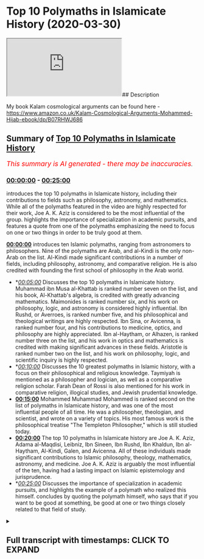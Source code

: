 # Top 10 Polymaths in Islamicate History (2020-03-30)

<iframe loading='lazy' src='https://www.youtube.com/embed/l6jwMzE5XaI'></iframe>## Description

My book Kalam cosmological arguments can be found here - https://www.amazon.co.uk/Kalam-Cosmological-Arguments-Mohammed-Hijab-ebook/dp/B07RHWJ686

## Summary of [Top 10 Polymaths in Islamicate History](https://www.youtube.com/watch?v=l6jwMzE5XaI)


*<span style="color:red; font-size:125%">This summary is AI generated - there may be inaccuracies</span>. [](/)*

### [00:00:00](https://www.youtube.com/watch?v=l6jwMzE5XaI&t=0) - [00:25:00](https://www.youtube.com/watch?v=l6jwMzE5XaI&t=1500)

introduces the top 10 polymaths in Islamicate history, including their contributions to fields such as philosophy, astronomy, and mathematics. While all of the polymaths featured in the video are highly respected for their work, Joe A. K. Aziz is considered to be the most influential of the group.  highlights the importance of specialization in academic pursuits, and features a quote from one of the polymaths emphasizing the need to focus on one or two things in order to be truly good at them.

**[00:00:00](https://www.youtube.com/watch?v=l6jwMzE5XaI&t=0)**  introduces ten Islamic polymaths, ranging from astronomers to philosophers. Nine of the polymaths are Arab, and al-Kindi is the only non-Arab on the list. Al-Kindi made significant contributions in a number of fields, including philosophy, astronomy, and comparative religion. He is also credited with founding the first school of philosophy in the Arab world.
* **[00:05:00](https://www.youtube.com/watch?v=l6jwMzE5XaI&t=300)* Discusses the top 10 polymaths in Islamicate history. Muhammad ibn Musa al-Khattab is ranked number seven on the list, and his book, Al-Khattab's algebra, is credited with greatly advancing mathematics. Maimonides is ranked number six, and his work on philosophy, logic, and astronomy is considered highly influential. Ibn Rushd, or Averroes, is ranked number five, and his philosophical and theological writings are highly respected. Ibn Sina, or Avicenna, is ranked number four, and his contributions to medicine, optics, and philosophy are highly appreciated. Ibn al-Haytham, or Alhazen, is ranked number three on the list, and his work in optics and mathematics is credited with making significant advances in these fields. Aristotle is ranked number two on the list, and his work on philosophy, logic, and scientific inquiry is highly respected.
* **[00:10:00](https://www.youtube.com/watch?v=l6jwMzE5XaI&t=600)* Discusses the 10 greatest polymaths in Islamic history, with a focus on their philosophical and religious knowledge. Taymiyah is mentioned as a philosopher and logician, as well as a comparative religion scholar. Farah Dean of Rossi is also mentioned for his work in comparative religion, illogical studies, and Jewish prudential knowledge.
* **[00:15:00](https://www.youtube.com/watch?v=l6jwMzE5XaI&t=900)** Mohammed Muhammad Mohammed is ranked second on the list of polymaths in Islamicate history, and was one of the most influential people of all time. He was a philosopher, theologian, and scientist, and wrote on a variety of topics. His most famous work is the philosophical treatise "The Templeton Philosopher," which is still studied today.
* **[00:20:00](https://www.youtube.com/watch?v=l6jwMzE5XaI&t=1200)** The top 10 polymaths in Islamicate history are Joe A. K. Aziz, Adama al-Maqdisi, Leibniz, Ibn Sineen, Ibn Rushd, Ibn Khaldun, Ibn al-Haytham, Al-Kindi, Galen, and Avicenna. All of these individuals made significant contributions to Islamic philosophy, theology, mathematics, astronomy, and medicine. Joe A. K. Aziz is arguably the most influential of the ten, having had a lasting impact on Islamic epistemology and jurisprudence.
* **[00:25:00](https://www.youtube.com/watch?v=l6jwMzE5XaI&t=1500)* Discusses the importance of specialization in academic pursuits, and highlights the example of a polymath who realized this himself.  concludes by quoting the polymath himself, who says that if you want to be good at something, be good at one or two things closely related to that field of study.

<details><summary><h2>Full transcript with timestamps: CLICK TO EXPAND</h2></summary>

[0:00:00](https://youtu.be/l6jwMzE5XaI?t=0) assalamualaikum warahmatullahi what I  
[0:00:02](https://youtu.be/l6jwMzE5XaI?t=2) care - how are you guys doing look who  
[0:00:06](https://youtu.be/l6jwMzE5XaI?t=6) I've been asking me to do reading lists  
[0:00:07](https://youtu.be/l6jwMzE5XaI?t=7) different kinds of reading lists for  
[0:00:08](https://youtu.be/l6jwMzE5XaI?t=8) recommended reading and one day I might  
[0:00:11](https://youtu.be/l6jwMzE5XaI?t=11) actually write a reading list and put it  
[0:00:12](https://youtu.be/l6jwMzE5XaI?t=12) on my website  
[0:00:14](https://youtu.be/l6jwMzE5XaI?t=14) Muhammad a not code at UK but today  
[0:00:18](https://youtu.be/l6jwMzE5XaI?t=18) what I wanted to do with you guys is  
[0:00:19](https://youtu.be/l6jwMzE5XaI?t=19) actually take you through ten islamic  
[0:00:22](https://youtu.be/l6jwMzE5XaI?t=22) eight polymaths that i think you should  
[0:00:24](https://youtu.be/l6jwMzE5XaI?t=24) know about and i'm putting them in  
[0:00:25](https://youtu.be/l6jwMzE5XaI?t=25) ranking order and why have I phrased it  
[0:00:29](https://youtu.be/l6jwMzE5XaI?t=29) in this way ten Islamic a Poli masters  
[0:00:31](https://youtu.be/l6jwMzE5XaI?t=31) because Islamic a is a area where  
[0:00:34](https://youtu.be/l6jwMzE5XaI?t=34) Islamic rule was dominant and sometimes  
[0:00:39](https://youtu.be/l6jwMzE5XaI?t=39) can refer to the Caliphate like for  
[0:00:41](https://youtu.be/l6jwMzE5XaI?t=41) example there are made rule or are  
[0:00:43](https://youtu.be/l6jwMzE5XaI?t=43) bested rule etc and so when I say  
[0:00:47](https://youtu.be/l6jwMzE5XaI?t=47) Islamic a polymaths it doesn't  
[0:00:48](https://youtu.be/l6jwMzE5XaI?t=48) necessarily mean that the people that  
[0:00:51](https://youtu.be/l6jwMzE5XaI?t=51) are being referenced must be Muslims I  
[0:00:52](https://youtu.be/l6jwMzE5XaI?t=52) mean or Arabs or anything like that it  
[0:00:55](https://youtu.be/l6jwMzE5XaI?t=55) just means that they were living under  
[0:00:56](https://youtu.be/l6jwMzE5XaI?t=56) that particular rule the Islamic eighth  
[0:00:58](https://youtu.be/l6jwMzE5XaI?t=58) rule and I'm mentioning these ten names  
[0:01:01](https://youtu.be/l6jwMzE5XaI?t=61) because I do think that they are the  
[0:01:05](https://youtu.be/l6jwMzE5XaI?t=65) polymath are you should know about  
[0:01:07](https://youtu.be/l6jwMzE5XaI?t=67) now when I say polymath I'm talking  
[0:01:10](https://youtu.be/l6jwMzE5XaI?t=70) about someone who has a special ism in  
[0:01:13](https://youtu.be/l6jwMzE5XaI?t=73) more than one discipline of study and  
[0:01:16](https://youtu.be/l6jwMzE5XaI?t=76) has actually had an influence in that  
[0:01:19](https://youtu.be/l6jwMzE5XaI?t=79) academic discipline and so this is  
[0:01:22](https://youtu.be/l6jwMzE5XaI?t=82) different to saying for example that you  
[0:01:25](https://youtu.be/l6jwMzE5XaI?t=85) are the most influential person or the  
[0:01:27](https://youtu.be/l6jwMzE5XaI?t=87) ten most influential people culturally  
[0:01:29](https://youtu.be/l6jwMzE5XaI?t=89) societally politically or economically  
[0:01:30](https://youtu.be/l6jwMzE5XaI?t=90) that's a different thing and so for this  
[0:01:34](https://youtu.be/l6jwMzE5XaI?t=94) reason I'm gonna not include obviously  
[0:01:36](https://youtu.be/l6jwMzE5XaI?t=96) the the Prophet Muhammad and their  
[0:01:40](https://youtu.be/l6jwMzE5XaI?t=100) Sahaba the Companions of the Prophet or  
[0:01:43](https://youtu.be/l6jwMzE5XaI?t=103) even the turbine for that matter if this  
[0:01:46](https://youtu.be/l6jwMzE5XaI?t=106) is strictly an academic exercise where  
[0:01:49](https://youtu.be/l6jwMzE5XaI?t=109) we look at using my subjective value  
[0:01:53](https://youtu.be/l6jwMzE5XaI?t=113) judgment of course ten of the people who  
[0:01:56](https://youtu.be/l6jwMzE5XaI?t=116) have contributed most to in my opinion  
[0:01:59](https://youtu.be/l6jwMzE5XaI?t=119) obviously too in that area and what I'm  
[0:02:06](https://youtu.be/l6jwMzE5XaI?t=126) not including in the area is sub-saharan  
[0:02:08](https://youtu.be/l6jwMzE5XaI?t=128) Africa and I'll be honest with you the  
[0:02:09](https://youtu.be/l6jwMzE5XaI?t=129) reason why is because I have very  
[0:02:11](https://youtu.be/l6jwMzE5XaI?t=131) limited knowledge of the area  
[0:02:13](https://youtu.be/l6jwMzE5XaI?t=133) likewise I'm not including China as  
[0:02:15](https://youtu.be/l6jwMzE5XaI?t=135) though obviously Islam spread to China  
[0:02:19](https://youtu.be/l6jwMzE5XaI?t=139) I'm not including it because once again  
[0:02:22](https://youtu.be/l6jwMzE5XaI?t=142) my knowledge is pretty much non-existent  
[0:02:24](https://youtu.be/l6jwMzE5XaI?t=144) in terms of Chinese coach I'm a cadet  
[0:02:28](https://youtu.be/l6jwMzE5XaI?t=148) academia et cetera on these on these  
[0:02:30](https://youtu.be/l6jwMzE5XaI?t=150) issues so let's get started before we  
[0:02:34](https://youtu.be/l6jwMzE5XaI?t=154) actually start listing my criteria for  
[0:02:37](https://youtu.be/l6jwMzE5XaI?t=157) subjective value judgment will be  
[0:02:39](https://youtu.be/l6jwMzE5XaI?t=159) basically influenced in as many distinct  
[0:02:42](https://youtu.be/l6jwMzE5XaI?t=162) fields of study as possible so let's  
[0:02:45](https://youtu.be/l6jwMzE5XaI?t=165) start that number 10 the my list is L  
[0:02:48](https://youtu.be/l6jwMzE5XaI?t=168) Bay ruining I bitterly was a Persian he  
[0:02:52](https://youtu.be/l6jwMzE5XaI?t=172) was a polymath and he basically  
[0:02:55](https://youtu.be/l6jwMzE5XaI?t=175) specialized in more than one field he  
[0:02:57](https://youtu.be/l6jwMzE5XaI?t=177) specialized in astronomy in geology he  
[0:03:01](https://youtu.be/l6jwMzE5XaI?t=181) wrote a book called Honolulu Massoud II  
[0:03:03](https://youtu.be/l6jwMzE5XaI?t=183) almost out his law which was basically  
[0:03:06](https://youtu.be/l6jwMzE5XaI?t=186) like an encyclopedia it was encyclopedia  
[0:03:09](https://youtu.be/l6jwMzE5XaI?t=189) of astronomy of engineering and so on  
[0:03:13](https://youtu.be/l6jwMzE5XaI?t=193) and so he wrote another book called fe @  
[0:03:17](https://youtu.be/l6jwMzE5XaI?t=197) fe masala sorry at the feem listen art  
[0:03:22](https://youtu.be/l6jwMzE5XaI?t=202) and Jim which is basically and the you  
[0:03:24](https://youtu.be/l6jwMzE5XaI?t=204) know understanding astrology and for  
[0:03:26](https://youtu.be/l6jwMzE5XaI?t=206) those people at that time I strongly gen  
[0:03:28](https://youtu.be/l6jwMzE5XaI?t=208) astronomy were very much interlinked but  
[0:03:30](https://youtu.be/l6jwMzE5XaI?t=210) it was not astrological as much as it  
[0:03:34](https://youtu.be/l6jwMzE5XaI?t=214) was that book is actually astronomical  
[0:03:36](https://youtu.be/l6jwMzE5XaI?t=216) the interesting thing about by Rooney is  
[0:03:38](https://youtu.be/l6jwMzE5XaI?t=218) that he was also a comparative religion  
[0:03:40](https://youtu.be/l6jwMzE5XaI?t=220) st went to india he spent time in india  
[0:03:43](https://youtu.be/l6jwMzE5XaI?t=223) and he was an ideology basically he did  
[0:03:45](https://youtu.be/l6jwMzE5XaI?t=225) a comparative religious study between  
[0:03:47](https://youtu.be/l6jwMzE5XaI?t=227) like quranic and islamic precepts and  
[0:03:50](https://youtu.be/l6jwMzE5XaI?t=230) obviously hindu precepts and i think he  
[0:03:51](https://youtu.be/l6jwMzE5XaI?t=231) was probably one of the first 1050  
[0:03:55](https://youtu.be/l6jwMzE5XaI?t=235) milady which is gregorian calendar so  
[0:03:59](https://youtu.be/l6jwMzE5XaI?t=239) this is a person who has had a profound  
[0:04:02](https://youtu.be/l6jwMzE5XaI?t=242) impact and the reason why i put him as  
[0:04:04](https://youtu.be/l6jwMzE5XaI?t=244) number 10 is because of the impact he's  
[0:04:05](https://youtu.be/l6jwMzE5XaI?t=245) had on astronomy in particular I mean  
[0:04:07](https://youtu.be/l6jwMzE5XaI?t=247) this guy even basically measured the  
[0:04:10](https://youtu.be/l6jwMzE5XaI?t=250) radius of the sort of circumference of  
[0:04:15](https://youtu.be/l6jwMzE5XaI?t=255) the other of the earth and came to about  
[0:04:18](https://youtu.be/l6jwMzE5XaI?t=258) 2% accuracy from current day numbers so  
[0:04:22](https://youtu.be/l6jwMzE5XaI?t=262) this guy was most certainly someone who  
[0:04:25](https://youtu.be/l6jwMzE5XaI?t=265) was influential more than one field he  
[0:04:29](https://youtu.be/l6jwMzE5XaI?t=269) was a comparative religion Asst he was  
[0:04:32](https://youtu.be/l6jwMzE5XaI?t=272) an astronomer geology geology expert and  
[0:04:36](https://youtu.be/l6jwMzE5XaI?t=276) so on  
[0:04:37](https://youtu.be/l6jwMzE5XaI?t=277) number nine is al Kindi al Kindi and we  
[0:04:41](https://youtu.be/l6jwMzE5XaI?t=281) used to fear hope in his heart al Kindi  
[0:04:45](https://youtu.be/l6jwMzE5XaI?t=285) a Saba al-kindi he died 873 ad and  
[0:04:51](https://youtu.be/l6jwMzE5XaI?t=291) basically he was seen as like you know  
[0:04:55](https://youtu.be/l6jwMzE5XaI?t=295) the father of philosophy for the Arabs  
[0:04:58](https://youtu.be/l6jwMzE5XaI?t=298) and he was an Arab one of the only that  
[0:05:00](https://youtu.be/l6jwMzE5XaI?t=300) we're gonna mention on this list and the  
[0:05:05](https://youtu.be/l6jwMzE5XaI?t=305) reason why I put him in this is because  
[0:05:07](https://youtu.be/l6jwMzE5XaI?t=307) to be honest he was even referenced by I  
[0:05:10](https://youtu.be/l6jwMzE5XaI?t=310) mean in terms of things like mathematics  
[0:05:12](https://youtu.be/l6jwMzE5XaI?t=312) he might not have been as prominent but  
[0:05:15](https://youtu.be/l6jwMzE5XaI?t=315) in terms of philosophy he was certainly  
[0:05:16](https://youtu.be/l6jwMzE5XaI?t=316) incredibly influential he had a massive  
[0:05:20](https://youtu.be/l6jwMzE5XaI?t=320) impact to only been seen on every sana  
[0:05:22](https://youtu.be/l6jwMzE5XaI?t=322) his ideas would trickle through to his  
[0:05:25](https://youtu.be/l6jwMzE5XaI?t=325) ideas he was a physician so he basically  
[0:05:28](https://youtu.be/l6jwMzE5XaI?t=328) done a lot of work in medicine and  
[0:05:33](https://youtu.be/l6jwMzE5XaI?t=333) actually he was referenced Bible Hatem  
[0:05:35](https://youtu.be/l6jwMzE5XaI?t=335) and after that some contribution to  
[0:05:39](https://youtu.be/l6jwMzE5XaI?t=339) optics as well so you can imagine this  
[0:05:41](https://youtu.be/l6jwMzE5XaI?t=341) person he's put his hand in so many jars  
[0:05:43](https://youtu.be/l6jwMzE5XaI?t=343) and has actually been influential or  
[0:05:47](https://youtu.be/l6jwMzE5XaI?t=347) almost all of them talk about influence  
[0:05:51](https://youtu.be/l6jwMzE5XaI?t=351) number eight is al Howard's me Muhammad  
[0:05:53](https://youtu.be/l6jwMzE5XaI?t=353) the new even more self cover is me and  
[0:05:56](https://youtu.be/l6jwMzE5XaI?t=356) basically you might know him already for  
[0:05:59](https://youtu.be/l6jwMzE5XaI?t=359) writing a book which is very well known  
[0:06:02](https://youtu.be/l6jwMzE5XaI?t=362) if you don't know it you'll know about  
[0:06:04](https://youtu.be/l6jwMzE5XaI?t=364) the result of it which is algebra in the  
[0:06:07](https://youtu.be/l6jwMzE5XaI?t=367) kitab or the book that he wrote as kid  
[0:06:09](https://youtu.be/l6jwMzE5XaI?t=369) al khattab Albertosaurus algebra 1 mu  
[0:06:14](https://youtu.be/l6jwMzE5XaI?t=374) kabbalah which is basically a  
[0:06:16](https://youtu.be/l6jwMzE5XaI?t=376) compendious book on calculations by  
[0:06:19](https://youtu.be/l6jwMzE5XaI?t=379) complete by completion and balancing  
[0:06:21](https://youtu.be/l6jwMzE5XaI?t=381) this is a book now basically he was  
[0:06:23](https://youtu.be/l6jwMzE5XaI?t=383) outlining quadratic expressions and all  
[0:06:27](https://youtu.be/l6jwMzE5XaI?t=387) these kind of things which we learn in  
[0:06:28](https://youtu.be/l6jwMzE5XaI?t=388) school nowadays and by the way these  
[0:06:31](https://youtu.be/l6jwMzE5XaI?t=391) you'll be surprised as to the effect  
[0:06:33](https://youtu.be/l6jwMzE5XaI?t=393) that algebra has had on the world in  
[0:06:34](https://youtu.be/l6jwMzE5XaI?t=394) terms of engineering like nowadays if  
[0:06:36](https://youtu.be/l6jwMzE5XaI?t=396) someone if you know someone doesn't  
[0:06:38](https://youtu.be/l6jwMzE5XaI?t=398) doing  
[0:06:38](https://youtu.be/l6jwMzE5XaI?t=398) University they have to go through a  
[0:06:41](https://youtu.be/l6jwMzE5XaI?t=401) rigorous like mathematical program where  
[0:06:43](https://youtu.be/l6jwMzE5XaI?t=403) they know their algebra very well  
[0:06:45](https://youtu.be/l6jwMzE5XaI?t=405) because any kind of engineering you'll  
[0:06:47](https://youtu.be/l6jwMzE5XaI?t=407) know will depend on algebraic  
[0:06:49](https://youtu.be/l6jwMzE5XaI?t=409) formulations so you a lot you probably  
[0:06:53](https://youtu.be/l6jwMzE5XaI?t=413) walking in the street and looking at  
[0:06:54](https://youtu.be/l6jwMzE5XaI?t=414) buildings or maybe riding an aeroplane  
[0:06:56](https://youtu.be/l6jwMzE5XaI?t=416) and not realize that the impact that  
[0:06:58](https://youtu.be/l6jwMzE5XaI?t=418) alcohol is me has had on that is  
[0:07:02](https://youtu.be/l6jwMzE5XaI?t=422) actually massive because algebra has  
[0:07:05](https://youtu.be/l6jwMzE5XaI?t=425) facilitated the way for people to be  
[0:07:08](https://youtu.be/l6jwMzE5XaI?t=428) able to operate in that way  
[0:07:10](https://youtu.be/l6jwMzE5XaI?t=430) number seven is Maimonides or most have  
[0:07:13](https://youtu.be/l6jwMzE5XaI?t=433) been my own now he was a jew but it was  
[0:07:16](https://youtu.be/l6jwMzE5XaI?t=436) a jewish jurist the philosopher logician  
[0:07:17](https://youtu.be/l6jwMzE5XaI?t=437) an astronomer but this man is seen as  
[0:07:21](https://youtu.be/l6jwMzE5XaI?t=441) probably the most influential scholar in  
[0:07:25](https://youtu.be/l6jwMzE5XaI?t=445) all of judaism after him in this column  
[0:07:28](https://youtu.be/l6jwMzE5XaI?t=448) the second Moses he is a polymath in the  
[0:07:32](https://youtu.be/l6jwMzE5XaI?t=452) sense that he actually wrote on  
[0:07:33](https://youtu.be/l6jwMzE5XaI?t=453) different issues he was a Jewish jurist  
[0:07:36](https://youtu.be/l6jwMzE5XaI?t=456) he's a philosopher logician and even an  
[0:07:38](https://youtu.be/l6jwMzE5XaI?t=458) astronomer you know so there's books  
[0:07:40](https://youtu.be/l6jwMzE5XaI?t=460) that he's written in Hebrew but also  
[0:07:43](https://youtu.be/l6jwMzE5XaI?t=463) mostly he's written in Arabic so he  
[0:07:44](https://youtu.be/l6jwMzE5XaI?t=464) wrote that and that hye-rin which is the  
[0:07:47](https://youtu.be/l6jwMzE5XaI?t=467) guide for look perplexed which is book  
[0:07:49](https://youtu.be/l6jwMzE5XaI?t=469) on logic and basically takes the kind of  
[0:07:52](https://youtu.be/l6jwMzE5XaI?t=472) same route as like Thomas Aquinas law  
[0:07:56](https://youtu.be/l6jwMzE5XaI?t=476) has a lien those individuals there where  
[0:07:58](https://youtu.be/l6jwMzE5XaI?t=478) you kind of systematic theology proving  
[0:08:00](https://youtu.be/l6jwMzE5XaI?t=480) God's existence and those kinds of  
[0:08:02](https://youtu.be/l6jwMzE5XaI?t=482) things he was incredibly influential and  
[0:08:05](https://youtu.be/l6jwMzE5XaI?t=485) probably the most influential Jewish  
[0:08:06](https://youtu.be/l6jwMzE5XaI?t=486) scholar of all times my poem is number  
[0:08:10](https://youtu.be/l6jwMzE5XaI?t=490) seven because obviously he lived and  
[0:08:12](https://youtu.be/l6jwMzE5XaI?t=492) within the Islamic the Islamic a if you  
[0:08:15](https://youtu.be/l6jwMzE5XaI?t=495) like and so his work flourished in the  
[0:08:18](https://youtu.be/l6jwMzE5XaI?t=498) context of Islamic rule  
[0:08:21](https://youtu.be/l6jwMzE5XaI?t=501) six is even hater know able hater will  
[0:08:26](https://youtu.be/l6jwMzE5XaI?t=506) be known for his book of optics now  
[0:08:29](https://youtu.be/l6jwMzE5XaI?t=509) really and truly the book of optics was  
[0:08:31](https://youtu.be/l6jwMzE5XaI?t=511) a massive breakthrough in the way we  
[0:08:34](https://youtu.be/l6jwMzE5XaI?t=514) perceived basically optics and he ran  
[0:08:38](https://youtu.be/l6jwMzE5XaI?t=518) experiments which he did in a systematic  
[0:08:41](https://youtu.be/l6jwMzE5XaI?t=521) and scientific way to try and basically  
[0:08:46](https://youtu.be/l6jwMzE5XaI?t=526) understand how optics work and how the  
[0:08:49](https://youtu.be/l6jwMzE5XaI?t=529) human eye works and he wrote a lot of  
[0:08:52](https://youtu.be/l6jwMzE5XaI?t=532) things and what really made him special  
[0:08:54](https://youtu.be/l6jwMzE5XaI?t=534) in addition to all these great  
[0:08:56](https://youtu.be/l6jwMzE5XaI?t=536) contributions to objects is actually his  
[0:08:58](https://youtu.be/l6jwMzE5XaI?t=538) contribution to what we would call today  
[0:08:59](https://youtu.be/l6jwMzE5XaI?t=539) as a philosophy of science because  
[0:09:01](https://youtu.be/l6jwMzE5XaI?t=541) really and truly what he did whilst he  
[0:09:04](https://youtu.be/l6jwMzE5XaI?t=544) was doing his science he wasn't just  
[0:09:05](https://youtu.be/l6jwMzE5XaI?t=545) thinking as many unfortunately  
[0:09:07](https://youtu.be/l6jwMzE5XaI?t=547) scientists do now when they go to the  
[0:09:08](https://youtu.be/l6jwMzE5XaI?t=548) laboratory about the systems but he was  
[0:09:10](https://youtu.be/l6jwMzE5XaI?t=550) thinking about how to refine the systems  
[0:09:13](https://youtu.be/l6jwMzE5XaI?t=553) itself and this is called the philosophy  
[0:09:15](https://youtu.be/l6jwMzE5XaI?t=555) of science so he has seen as kind of  
[0:09:17](https://youtu.be/l6jwMzE5XaI?t=557) like an architect for the philosophy of  
[0:09:19](https://youtu.be/l6jwMzE5XaI?t=559) science  
[0:09:19](https://youtu.be/l6jwMzE5XaI?t=559) he put conditions in place he saw what  
[0:09:22](https://youtu.be/l6jwMzE5XaI?t=562) would be appropriate what wouldn't be  
[0:09:23](https://youtu.be/l6jwMzE5XaI?t=563) appropriate cetera but in addition to  
[0:09:26](https://youtu.be/l6jwMzE5XaI?t=566) that he wrote about a standing of like  
[0:09:28](https://youtu.be/l6jwMzE5XaI?t=568) the history of these things like history  
[0:09:32](https://youtu.be/l6jwMzE5XaI?t=572) philosophy history of intellectuals I  
[0:09:35](https://youtu.be/l6jwMzE5XaI?t=575) wanted to do a same video like this but  
[0:09:37](https://youtu.be/l6jwMzE5XaI?t=577) for the Western world because one of the  
[0:09:39](https://youtu.be/l6jwMzE5XaI?t=579) people I definitely put on my top ten in  
[0:09:41](https://youtu.be/l6jwMzE5XaI?t=581) the Western world would be told me now  
[0:09:42](https://youtu.be/l6jwMzE5XaI?t=582) told him he basically wrote a book and  
[0:09:45](https://youtu.be/l6jwMzE5XaI?t=585) this book that told me he was in Helenus  
[0:09:48](https://youtu.be/l6jwMzE5XaI?t=588) he was a Hellenistic thinker yeah so he  
[0:09:50](https://youtu.be/l6jwMzE5XaI?t=590) exists at the same kind of time in the  
[0:09:53](https://youtu.be/l6jwMzE5XaI?t=593) Greek ancient Greek time where Aristotle  
[0:09:55](https://youtu.be/l6jwMzE5XaI?t=595) and those guys also existed and totally  
[0:09:57](https://youtu.be/l6jwMzE5XaI?t=597) basically had a very he had he had a  
[0:10:01](https://youtu.be/l6jwMzE5XaI?t=601) theory on geocentric geocentric models  
[0:10:03](https://youtu.be/l6jwMzE5XaI?t=603) where he basically pretty it was a but  
[0:10:05](https://youtu.be/l6jwMzE5XaI?t=605) basically was a working model on how he  
[0:10:08](https://youtu.be/l6jwMzE5XaI?t=608) thought basically the Sun goes around  
[0:10:10](https://youtu.be/l6jwMzE5XaI?t=610) the earth and but not only that but all  
[0:10:11](https://youtu.be/l6jwMzE5XaI?t=611) of the all of the planets go around the  
[0:10:14](https://youtu.be/l6jwMzE5XaI?t=614) earth and he had these kind of eccentric  
[0:10:15](https://youtu.be/l6jwMzE5XaI?t=615) circles etc this was part of Ptolemies  
[0:10:18](https://youtu.be/l6jwMzE5XaI?t=618) model but Ptolemies model his geocentric  
[0:10:21](https://youtu.be/l6jwMzE5XaI?t=621) model persisted for basically I would  
[0:10:24](https://youtu.be/l6jwMzE5XaI?t=624) say a millennium more than a millennium  
[0:10:26](https://youtu.be/l6jwMzE5XaI?t=626) after his death so everyone was going  
[0:10:29](https://youtu.be/l6jwMzE5XaI?t=629) along with this geocentric model all the  
[0:10:30](https://youtu.be/l6jwMzE5XaI?t=630) astronomers were using totem his work  
[0:10:32](https://youtu.be/l6jwMzE5XaI?t=632) that's why he would be action  
[0:10:34](https://youtu.be/l6jwMzE5XaI?t=634) even despite the fact that we would  
[0:10:35](https://youtu.be/l6jwMzE5XaI?t=635) consider him wrong now because of a  
[0:10:37](https://youtu.be/l6jwMzE5XaI?t=637) heliocentric model he'd be considered  
[0:10:39](https://youtu.be/l6jwMzE5XaI?t=639) one of the greatest thinkers of Western  
[0:10:41](https://youtu.be/l6jwMzE5XaI?t=641) history told him me however now if the  
[0:10:45](https://youtu.be/l6jwMzE5XaI?t=645) Haitham wrote a book which is translated  
[0:10:48](https://youtu.be/l6jwMzE5XaI?t=648) into English as the doubts concerning  
[0:10:50](https://youtu.be/l6jwMzE5XaI?t=650) Ptolemy and this is a lesson for us  
[0:10:52](https://youtu.be/l6jwMzE5XaI?t=652) because when basically people in the  
[0:10:55](https://youtu.be/l6jwMzE5XaI?t=655) Islamic Golden Age and this would be  
[0:10:57](https://youtu.be/l6jwMzE5XaI?t=657) considered the Islamic Golden Age but  
[0:10:59](https://youtu.be/l6jwMzE5XaI?t=659) when they started to doubt yeah when  
[0:11:01](https://youtu.be/l6jwMzE5XaI?t=661) they started to doubt and they started  
[0:11:03](https://youtu.be/l6jwMzE5XaI?t=663) to challenge prevailing Greek ideas that  
[0:11:06](https://youtu.be/l6jwMzE5XaI?t=666) is when they made their best and most  
[0:11:08](https://youtu.be/l6jwMzE5XaI?t=668) impressive innovative contributions in  
[0:11:10](https://youtu.be/l6jwMzE5XaI?t=670) all fields and it's a lesson to us  
[0:11:13](https://youtu.be/l6jwMzE5XaI?t=673) because nowadays we it's not even about  
[0:11:15](https://youtu.be/l6jwMzE5XaI?t=675) it's not even astronomical now we have  
[0:11:17](https://youtu.be/l6jwMzE5XaI?t=677) ideological things which we're afraid to  
[0:11:19](https://youtu.be/l6jwMzE5XaI?t=679) challenge things like second wave  
[0:11:20](https://youtu.be/l6jwMzE5XaI?t=680) feminism or things like liberalism or  
[0:11:23](https://youtu.be/l6jwMzE5XaI?t=683) things like communism in in a previous  
[0:11:25](https://youtu.be/l6jwMzE5XaI?t=685) time where those ideas are so pervasive  
[0:11:28](https://youtu.be/l6jwMzE5XaI?t=688) because they've been propounded by a  
[0:11:30](https://youtu.be/l6jwMzE5XaI?t=690) superpower military superpower that  
[0:11:33](https://youtu.be/l6jwMzE5XaI?t=693) we're afraid to challenge them but if  
[0:11:35](https://youtu.be/l6jwMzE5XaI?t=695) you think about will hate them here he's  
[0:11:37](https://youtu.be/l6jwMzE5XaI?t=697) challenging the only Greek ideas of a  
[0:11:40](https://youtu.be/l6jwMzE5XaI?t=700) philosophical perspective but he's  
[0:11:41](https://youtu.be/l6jwMzE5XaI?t=701) challenging Ptolemy told him is  
[0:11:44](https://youtu.be/l6jwMzE5XaI?t=704) astronomy which was seen as kind of like  
[0:11:47](https://youtu.be/l6jwMzE5XaI?t=707) an immutable philosophy or an  
[0:11:49](https://youtu.be/l6jwMzE5XaI?t=709) incorrigible philosophy or astronomy for  
[0:11:52](https://youtu.be/l6jwMzE5XaI?t=712) over four centuries people really had it  
[0:11:55](https://youtu.be/l6jwMzE5XaI?t=715) entrenched in their astronomical mine  
[0:11:56](https://youtu.be/l6jwMzE5XaI?t=716) and the cosmological image of the  
[0:11:58](https://youtu.be/l6jwMzE5XaI?t=718) universe was a geocentric one and they  
[0:12:00](https://youtu.be/l6jwMzE5XaI?t=720) used Toto me as the main academic you  
[0:12:05](https://youtu.be/l6jwMzE5XaI?t=725) know reasoning for that and his model of  
[0:12:07](https://youtu.be/l6jwMzE5XaI?t=727) eccentric revolutions of the planets and  
[0:12:10](https://youtu.be/l6jwMzE5XaI?t=730) he had a whole theory so the fact that  
[0:12:13](https://youtu.be/l6jwMzE5XaI?t=733) he did that was big and and that's why I  
[0:12:17](https://youtu.be/l6jwMzE5XaI?t=737) put him is number six number five is  
[0:12:19](https://youtu.be/l6jwMzE5XaI?t=739) folklore Dean arrazi now we're moving  
[0:12:21](https://youtu.be/l6jwMzE5XaI?t=741) away from Canada scientific aspects now  
[0:12:23](https://youtu.be/l6jwMzE5XaI?t=743) to more a theological aspects and a  
[0:12:25](https://youtu.be/l6jwMzE5XaI?t=745) philosophical aspects because faculty de  
[0:12:27](https://youtu.be/l6jwMzE5XaI?t=747) Rossi was not known as an astronomer or  
[0:12:29](https://youtu.be/l6jwMzE5XaI?t=749) you know a medical expert but he was  
[0:12:33](https://youtu.be/l6jwMzE5XaI?t=753) known as one of the main exegetes of  
[0:12:36](https://youtu.be/l6jwMzE5XaI?t=756) Islam actually his tough seer you know a  
[0:12:39](https://youtu.be/l6jwMzE5XaI?t=759) tough silly Kabir or the great  
[0:12:42](https://youtu.be/l6jwMzE5XaI?t=762) commentary is one the biggest and most  
[0:12:44](https://youtu.be/l6jwMzE5XaI?t=764) profound tefa seer of all times  
[0:12:47](https://youtu.be/l6jwMzE5XaI?t=767) Oh  
[0:12:47](https://youtu.be/l6jwMzE5XaI?t=767) basically exegetical works and in that  
[0:12:50](https://youtu.be/l6jwMzE5XaI?t=770) tough serie realized a lot of the  
[0:12:52](https://youtu.be/l6jwMzE5XaI?t=772) emphasis is on language which is why  
[0:12:55](https://youtu.be/l6jwMzE5XaI?t=775) it's very very fair for us to actually  
[0:12:57](https://youtu.be/l6jwMzE5XaI?t=777) consider him a linguist in addition as  
[0:13:00](https://youtu.be/l6jwMzE5XaI?t=780) being an XJ even though he didn't as far  
[0:13:03](https://youtu.be/l6jwMzE5XaI?t=783) as I know right any you know or he  
[0:13:05](https://youtu.be/l6jwMzE5XaI?t=785) didn't specialize in language in any  
[0:13:07](https://youtu.be/l6jwMzE5XaI?t=787) formal sense in the same way as someone  
[0:13:09](https://youtu.be/l6jwMzE5XaI?t=789) like maybe a see away oh I don't know as  
[0:13:12](https://youtu.be/l6jwMzE5XaI?t=792) I'm actually would have but in that same  
[0:13:15](https://youtu.be/l6jwMzE5XaI?t=795) vein though we have to look at his have  
[0:13:17](https://youtu.be/l6jwMzE5XaI?t=797) seen is very much linguistic so I would  
[0:13:19](https://youtu.be/l6jwMzE5XaI?t=799) consider him a linguist and exergy  
[0:13:21](https://youtu.be/l6jwMzE5XaI?t=801) a logician because he wrote katha  
[0:13:24](https://youtu.be/l6jwMzE5XaI?t=804) beautiful Kabir which is basically the  
[0:13:26](https://youtu.be/l6jwMzE5XaI?t=806) major book her on logic but he also  
[0:13:28](https://youtu.be/l6jwMzE5XaI?t=808) wrote many works in philosophy and  
[0:13:31](https://youtu.be/l6jwMzE5XaI?t=811) philosophical kind of theology if you  
[0:13:33](https://youtu.be/l6jwMzE5XaI?t=813) like as well oh he could even argues he  
[0:13:36](https://youtu.be/l6jwMzE5XaI?t=816) would refer to as that philosophy of  
[0:13:38](https://youtu.be/l6jwMzE5XaI?t=818) religion so these things here fast road  
[0:13:41](https://youtu.be/l6jwMzE5XaI?t=821) Dean of Rossi was one of the most  
[0:13:43](https://youtu.be/l6jwMzE5XaI?t=823) profound and influential scholars to the  
[0:13:46](https://youtu.be/l6jwMzE5XaI?t=826) extent whereby actually his kind of  
[0:13:48](https://youtu.be/l6jwMzE5XaI?t=828) credo ideas are still being used and  
[0:13:50](https://youtu.be/l6jwMzE5XaI?t=830) propounded nowadays in Metairie and  
[0:13:52](https://youtu.be/l6jwMzE5XaI?t=832) ashari circles much to the credit of  
[0:13:55](https://youtu.be/l6jwMzE5XaI?t=835) Rossi so most of the kind of credo  
[0:13:59](https://youtu.be/l6jwMzE5XaI?t=839) ammunition used nowadays in a polemical  
[0:14:02](https://youtu.be/l6jwMzE5XaI?t=842) sense goes back to Farah Dean of Rossi  
[0:14:05](https://youtu.be/l6jwMzE5XaI?t=845) I'm talking about pilaris ism number  
[0:14:07](https://youtu.be/l6jwMzE5XaI?t=847) four is even taymiyah himself now once  
[0:14:11](https://youtu.be/l6jwMzE5XaI?t=851) again he's not is not really a he's not  
[0:14:13](https://youtu.be/l6jwMzE5XaI?t=853) known for his astronomy he's not known  
[0:14:15](https://youtu.be/l6jwMzE5XaI?t=855) for his medical knowledge but he is  
[0:14:17](https://youtu.be/l6jwMzE5XaI?t=857) known for his Jewish Prudential  
[0:14:18](https://youtu.be/l6jwMzE5XaI?t=858) knowledge his philosophical knowledge  
[0:14:19](https://youtu.be/l6jwMzE5XaI?t=859) his logical knowledge and his  
[0:14:21](https://youtu.be/l6jwMzE5XaI?t=861) comparative religion knowledge so I  
[0:14:23](https://youtu.be/l6jwMzE5XaI?t=863) would consider him yes a comparative  
[0:14:25](https://youtu.be/l6jwMzE5XaI?t=865) religion it's because of his Katti batti  
[0:14:27](https://youtu.be/l6jwMzE5XaI?t=867) are bizarre here which was one of the  
[0:14:29](https://youtu.be/l6jwMzE5XaI?t=869) most comprehensive and impressive works  
[0:14:31](https://youtu.be/l6jwMzE5XaI?t=871) which is the kind of the correct reply  
[0:14:34](https://youtu.be/l6jwMzE5XaI?t=874) to the Christians  
[0:14:36](https://youtu.be/l6jwMzE5XaI?t=876) it's a polemical work against the  
[0:14:38](https://youtu.be/l6jwMzE5XaI?t=878) Christian presuppositions but it is one  
[0:14:40](https://youtu.be/l6jwMzE5XaI?t=880) which shows a high level especially for  
[0:14:42](https://youtu.be/l6jwMzE5XaI?t=882) that time of research yeah done you know  
[0:14:47](https://youtu.be/l6jwMzE5XaI?t=887) in terms of Christianity  
[0:14:49](https://youtu.be/l6jwMzE5XaI?t=889) now he's different to Albert you obey  
[0:14:50](https://youtu.be/l6jwMzE5XaI?t=890) Rooney because L by Rory was also  
[0:14:51](https://youtu.be/l6jwMzE5XaI?t=891) comparative religion aspo he but advair  
[0:14:54](https://youtu.be/l6jwMzE5XaI?t=894) only makes it very clear when he's  
[0:14:55](https://youtu.be/l6jwMzE5XaI?t=895) talking about his in his  
[0:14:57](https://youtu.be/l6jwMzE5XaI?t=897) in the illogical studies that actually  
[0:14:59](https://youtu.be/l6jwMzE5XaI?t=899) I'm not here to try and you know  
[0:15:01](https://youtu.be/l6jwMzE5XaI?t=901) disprove the Hindu ideas  
[0:15:03](https://youtu.be/l6jwMzE5XaI?t=903) he said I'm trying to just do an  
[0:15:05](https://youtu.be/l6jwMzE5XaI?t=905) objective review whereas obviously  
[0:15:07](https://youtu.be/l6jwMzE5XaI?t=907) wouldn't a mere comes from a multiple  
[0:15:08](https://youtu.be/l6jwMzE5XaI?t=908) polemical stance but both are academic  
[0:15:10](https://youtu.be/l6jwMzE5XaI?t=910) both find academic vantage points I mean  
[0:15:13](https://youtu.be/l6jwMzE5XaI?t=913) you can do either and still be a  
[0:15:15](https://youtu.be/l6jwMzE5XaI?t=915) comparative religion estudar than 13:28  
[0:15:19](https://youtu.be/l6jwMzE5XaI?t=919) and basically the interesting thing  
[0:15:20](https://youtu.be/l6jwMzE5XaI?t=920) about Minh tamiya he's about seven  
[0:15:22](https://youtu.be/l6jwMzE5XaI?t=922) hundred years after the Prophet Muhammad  
[0:15:23](https://youtu.be/l6jwMzE5XaI?t=923) and seven hundred years before us  
[0:15:25](https://youtu.be/l6jwMzE5XaI?t=925) so his slap-bang in the middle of the  
[0:15:28](https://youtu.be/l6jwMzE5XaI?t=928) historical timeline in terms of where he  
[0:15:30](https://youtu.be/l6jwMzE5XaI?t=930) stands  
[0:15:31](https://youtu.be/l6jwMzE5XaI?t=931) another thing about him is that his the  
[0:15:33](https://youtu.be/l6jwMzE5XaI?t=933) production of scholars that he's  
[0:15:34](https://youtu.be/l6jwMzE5XaI?t=934) produced is something quite amazing so  
[0:15:37](https://youtu.be/l6jwMzE5XaI?t=937) he's produced scholars like him hyemi  
[0:15:39](https://youtu.be/l6jwMzE5XaI?t=939) josiya even kathira there be a Missy you  
[0:15:42](https://youtu.be/l6jwMzE5XaI?t=942) know even muffler and the list goes on  
[0:15:44](https://youtu.be/l6jwMzE5XaI?t=944) and on so his influence you know it  
[0:15:47](https://youtu.be/l6jwMzE5XaI?t=947) stretches a long time into our present  
[0:15:51](https://youtu.be/l6jwMzE5XaI?t=951) day and why this is why I put him as  
[0:15:52](https://youtu.be/l6jwMzE5XaI?t=952) number four because he's still  
[0:15:54](https://youtu.be/l6jwMzE5XaI?t=954) influential just like Muslim in my own  
[0:15:55](https://youtu.be/l6jwMzE5XaI?t=955) but you could say only demographically  
[0:15:58](https://youtu.be/l6jwMzE5XaI?t=958) more influential scale because Muslim  
[0:16:03](https://youtu.be/l6jwMzE5XaI?t=963) Sudanese and in particular Salafism  
[0:16:05](https://youtu.be/l6jwMzE5XaI?t=965) because he's really influenced salafism  
[0:16:07](https://youtu.be/l6jwMzE5XaI?t=967) are more numerous and number than than  
[0:16:10](https://youtu.be/l6jwMzE5XaI?t=970) the Jewish community the entire Jewish  
[0:16:13](https://youtu.be/l6jwMzE5XaI?t=973) community in fact so his his  
[0:16:16](https://youtu.be/l6jwMzE5XaI?t=976) contribution is massive and he's still  
[0:16:19](https://youtu.be/l6jwMzE5XaI?t=979) being referenced today in almost all  
[0:16:21](https://youtu.be/l6jwMzE5XaI?t=981) theological and academics if you don't  
[0:16:22](https://youtu.be/l6jwMzE5XaI?t=982) know Herman taymiyah was you should know  
[0:16:24](https://youtu.be/l6jwMzE5XaI?t=984) because he is most certainly one of the  
[0:16:28](https://youtu.be/l6jwMzE5XaI?t=988) most influential men in history actually  
[0:16:30](https://youtu.be/l6jwMzE5XaI?t=990) to be honest so I've put him as number  
[0:16:33](https://youtu.be/l6jwMzE5XaI?t=993) four there number three is even rushed  
[0:16:35](https://youtu.be/l6jwMzE5XaI?t=995) now Abel rose to you by arguing ok how  
[0:16:37](https://youtu.be/l6jwMzE5XaI?t=997) can you put in rush before Bentham Mia  
[0:16:39](https://youtu.be/l6jwMzE5XaI?t=999) maybe a you know hardcore Soloff is  
[0:16:41](https://youtu.be/l6jwMzE5XaI?t=1001) watching  
[0:16:43](https://youtu.be/l6jwMzE5XaI?t=1003) as a higher level than they've been  
[0:16:45](https://youtu.be/l6jwMzE5XaI?t=1005) Tamia and look this shows you this and  
[0:16:46](https://youtu.be/l6jwMzE5XaI?t=1006) this shows you I said this in be quite a  
[0:16:47](https://youtu.be/l6jwMzE5XaI?t=1007) placement brother because right now I'm  
[0:16:50](https://youtu.be/l6jwMzE5XaI?t=1010) not making in a credo point now soldiers  
[0:16:51](https://youtu.be/l6jwMzE5XaI?t=1011) in the beginning I put a Jew in this top  
[0:16:55](https://youtu.be/l6jwMzE5XaI?t=1015) 10 and I'm not making a point of creed  
[0:16:58](https://youtu.be/l6jwMzE5XaI?t=1018) or not trying to muddy call it succumb  
[0:17:04](https://youtu.be/l6jwMzE5XaI?t=1024) to my denominational urges right now I'm  
[0:17:06](https://youtu.be/l6jwMzE5XaI?t=1026) just you know making a point of  
[0:17:09](https://youtu.be/l6jwMzE5XaI?t=1029) objective reality rushed is there is why  
[0:17:12](https://youtu.be/l6jwMzE5XaI?t=1032) I put him as number three is because of  
[0:17:14](https://youtu.be/l6jwMzE5XaI?t=1034) his contribution to so many different  
[0:17:17](https://youtu.be/l6jwMzE5XaI?t=1037) fields including philosophy theology  
[0:17:19](https://youtu.be/l6jwMzE5XaI?t=1039) medicine astronomy mathematics fit which  
[0:17:24](https://youtu.be/l6jwMzE5XaI?t=1044) is Islamic jurisprudence and so on and  
[0:17:26](https://youtu.be/l6jwMzE5XaI?t=1046) so forth he wrote Baudette and washed  
[0:17:27](https://youtu.be/l6jwMzE5XaI?t=1047) ahead which is something by the way that  
[0:17:31](https://youtu.be/l6jwMzE5XaI?t=1051) is studied in medina university which is  
[0:17:33](https://youtu.be/l6jwMzE5XaI?t=1053) a conservative university so  
[0:17:36](https://youtu.be/l6jwMzE5XaI?t=1056) quote-unquote conservative but bedazzled  
[0:17:38](https://youtu.be/l6jwMzE5XaI?t=1058) mooster hey this is well known but he  
[0:17:41](https://youtu.be/l6jwMzE5XaI?t=1061) also wrote a cool yet first tip which is  
[0:17:43](https://youtu.be/l6jwMzE5XaI?t=1063) basically the comprehensive knowledge of  
[0:17:46](https://youtu.be/l6jwMzE5XaI?t=1066) medicine so for him to do both of those  
[0:17:48](https://youtu.be/l6jwMzE5XaI?t=1068) things there that's really for me is  
[0:17:51](https://youtu.be/l6jwMzE5XaI?t=1071) asked astonishing that he could actually  
[0:17:53](https://youtu.be/l6jwMzE5XaI?t=1073) have contributions like this  
[0:17:54](https://youtu.be/l6jwMzE5XaI?t=1074) unfortunately a lot of his astronomical  
[0:17:56](https://youtu.be/l6jwMzE5XaI?t=1076) stuff hasn't survived but we know that  
[0:17:58](https://youtu.be/l6jwMzE5XaI?t=1078) he was part of a movement that was  
[0:18:00](https://youtu.be/l6jwMzE5XaI?t=1080) casting aspersion on old Telemachus  
[0:18:04](https://youtu.be/l6jwMzE5XaI?t=1084) centricity and though he's like I  
[0:18:07](https://youtu.be/l6jwMzE5XaI?t=1087) haven't seen many of his muscle taught  
[0:18:09](https://youtu.be/l6jwMzE5XaI?t=1089) or his manuscripts maybe they haven't  
[0:18:11](https://youtu.be/l6jwMzE5XaI?t=1091) been miss catalogs or something but in  
[0:18:13](https://youtu.be/l6jwMzE5XaI?t=1093) astronomy he's been referenced by all  
[0:18:15](https://youtu.be/l6jwMzE5XaI?t=1095) the other astronomers you know his time  
[0:18:17](https://youtu.be/l6jwMzE5XaI?t=1097) in the Golden Age and he's seen as in  
[0:18:19](https://youtu.be/l6jwMzE5XaI?t=1099) that movement to push back against the  
[0:18:22](https://youtu.be/l6jwMzE5XaI?t=1102) tone of make series despite the fact  
[0:18:26](https://youtu.be/l6jwMzE5XaI?t=1106) that he was a great commentator for  
[0:18:28](https://youtu.be/l6jwMzE5XaI?t=1108) Aristotle in fact he was referred to as  
[0:18:29](https://youtu.be/l6jwMzE5XaI?t=1109) the commentator you know for Aristotle  
[0:18:32](https://youtu.be/l6jwMzE5XaI?t=1112) so he was here ought to have that effort  
[0:18:34](https://youtu.be/l6jwMzE5XaI?t=1114) which obviously is a response to has a  
[0:18:36](https://youtu.be/l6jwMzE5XaI?t=1116) least Hamilton philosopher he didn't  
[0:18:39](https://youtu.be/l6jwMzE5XaI?t=1119) disagree with as Elian every point but  
[0:18:41](https://youtu.be/l6jwMzE5XaI?t=1121) that's another massive philosophical  
[0:18:43](https://youtu.be/l6jwMzE5XaI?t=1123) work which shows you the depth of his  
[0:18:45](https://youtu.be/l6jwMzE5XaI?t=1125) knowledge in that field so for those  
[0:18:47](https://youtu.be/l6jwMzE5XaI?t=1127) reasons because he was one of the few  
[0:18:49](https://youtu.be/l6jwMzE5XaI?t=1129) people that could be good in science and  
[0:18:51](https://youtu.be/l6jwMzE5XaI?t=1131) good and social science I had to put him  
[0:18:53](https://youtu.be/l6jwMzE5XaI?t=1133) as number three  
[0:18:55](https://youtu.be/l6jwMzE5XaI?t=1135) because this is about polymaths how much  
[0:18:57](https://youtu.be/l6jwMzE5XaI?t=1137) of a polymath you are okay now become  
[0:18:59](https://youtu.be/l6jwMzE5XaI?t=1139) number two el Ezeli and Muhammad as then  
[0:19:02](https://youtu.be/l6jwMzE5XaI?t=1142) Mohammed Mohammed Mohammed in to seal  
[0:19:05](https://youtu.be/l6jwMzE5XaI?t=1145) has early um-hum and the year he died is  
[0:19:09](https://youtu.be/l6jwMzE5XaI?t=1149) gonna be memorable for all because I see  
[0:19:11](https://youtu.be/l6jwMzE5XaI?t=1151) a 1 1 1 1 log percent more time yes year  
[0:19:15](https://youtu.be/l6jwMzE5XaI?t=1155) 1 1 1 1 and he was one of the most  
[0:19:17](https://youtu.be/l6jwMzE5XaI?t=1157) prominent and influential I mean you can  
[0:19:20](https://youtu.be/l6jwMzE5XaI?t=1160) he is one of the most influential people  
[0:19:22](https://youtu.be/l6jwMzE5XaI?t=1162) all time yeah trust me he was a polymath  
[0:19:28](https://youtu.be/l6jwMzE5XaI?t=1168) he wrote on philosophy theology  
[0:19:32](https://youtu.be/l6jwMzE5XaI?t=1172) jurisprudence and he knew about  
[0:19:33](https://youtu.be/l6jwMzE5XaI?t=1173) mathematics now once again if he did  
[0:19:38](https://youtu.be/l6jwMzE5XaI?t=1178) there is what I haven't put him as  
[0:19:40](https://youtu.be/l6jwMzE5XaI?t=1180) number one is because he didn't write on  
[0:19:42](https://youtu.be/l6jwMzE5XaI?t=1182) only astronomical sciences on on physics  
[0:19:46](https://youtu.be/l6jwMzE5XaI?t=1186) etc was the number number one person  
[0:19:48](https://youtu.be/l6jwMzE5XaI?t=1188) that I'm gonna mention they'd do those  
[0:19:50](https://youtu.be/l6jwMzE5XaI?t=1190) things he wrote a Templeton philosopher  
[0:19:53](https://youtu.be/l6jwMzE5XaI?t=1193) which is probably one of the most well  
[0:19:54](https://youtu.be/l6jwMzE5XaI?t=1194) known works a hero which is the  
[0:19:55](https://youtu.be/l6jwMzE5XaI?t=1195) Inquisitor philosophers but he also  
[0:19:57](https://youtu.be/l6jwMzE5XaI?t=1197) wrote something like a most as far and  
[0:19:59](https://youtu.be/l6jwMzE5XaI?t=1199) most Asif Asif book and his teacher  
[0:20:03](https://youtu.be/l6jwMzE5XaI?t=1203) l.joe a knee he wrote another book on a  
[0:20:07](https://youtu.be/l6jwMzE5XaI?t=1207) sulphate which basically Mustapha is I  
[0:20:09](https://youtu.be/l6jwMzE5XaI?t=1209) would say is a refined version of and it  
[0:20:13](https://youtu.be/l6jwMzE5XaI?t=1213) was tossed father a surly book with this  
[0:20:15](https://youtu.be/l6jwMzE5XaI?t=1215) Asura fifth book the hero has such a  
[0:20:19](https://youtu.be/l6jwMzE5XaI?t=1219) lasting impact I even went into humbly  
[0:20:21](https://youtu.be/l6jwMzE5XaI?t=1221) circles obviously someone like him nope  
[0:20:23](https://youtu.be/l6jwMzE5XaI?t=1223) Adama  
[0:20:24](https://youtu.be/l6jwMzE5XaI?t=1224) alma courtesy heroes never known another  
[0:20:29](https://youtu.be/l6jwMzE5XaI?t=1229) which is another holy textbook it's very  
[0:20:32](https://youtu.be/l6jwMzE5XaI?t=1232) much connected to al Mustafa and if you  
[0:20:35](https://youtu.be/l6jwMzE5XaI?t=1235) look at the first manuscripts I ignored  
[0:20:37](https://youtu.be/l6jwMzE5XaI?t=1237) my role in terms of another it had an  
[0:20:40](https://youtu.be/l6jwMzE5XaI?t=1240) epistemological  
[0:20:42](https://youtu.be/l6jwMzE5XaI?t=1242) preamble if you like so in the beginning  
[0:20:45](https://youtu.be/l6jwMzE5XaI?t=1245) of almost as far along as le revised  
[0:20:48](https://youtu.be/l6jwMzE5XaI?t=1248) epistemology which is basically a  
[0:20:51](https://youtu.be/l6jwMzE5XaI?t=1251) philosophical sub-branch even up Adama  
[0:20:53](https://youtu.be/l6jwMzE5XaI?t=1253) and his because basically I wrote was  
[0:20:55](https://youtu.be/l6jwMzE5XaI?t=1255) another is I would say is an  
[0:20:57](https://youtu.be/l6jwMzE5XaI?t=1257) abbreviation or some kind of  
[0:20:58](https://youtu.be/l6jwMzE5XaI?t=1258) condensation of condensed version sorry  
[0:21:01](https://youtu.be/l6jwMzE5XaI?t=1261) of almost a song he also left that in  
[0:21:05](https://youtu.be/l6jwMzE5XaI?t=1265) but then there was a bit of a kind of  
[0:21:08](https://youtu.be/l6jwMzE5XaI?t=1268) backlash and humbly circles having said  
[0:21:10](https://youtu.be/l6jwMzE5XaI?t=1270) that though he has such an impact on  
[0:21:14](https://youtu.be/l6jwMzE5XaI?t=1274) basically us all because a soul elf it  
[0:21:16](https://youtu.be/l6jwMzE5XaI?t=1276) is very much connected to logical  
[0:21:19](https://youtu.be/l6jwMzE5XaI?t=1279) precepts and so alphas early alphas  
[0:21:23](https://youtu.be/l6jwMzE5XaI?t=1283) early has has an impact on that had an  
[0:21:26](https://youtu.be/l6jwMzE5XaI?t=1286) impact on Islamic philosophy from that's  
[0:21:28](https://youtu.be/l6jwMzE5XaI?t=1288) kind of replied to the philosophers book  
[0:21:30](https://youtu.be/l6jwMzE5XaI?t=1290) hero and obviously he was a chef I and  
[0:21:34](https://youtu.be/l6jwMzE5XaI?t=1294) jurisprudence he was a master of that as  
[0:21:36](https://youtu.be/l6jwMzE5XaI?t=1296) well he was also of Persian origin which  
[0:21:38](https://youtu.be/l6jwMzE5XaI?t=1298) shows us that this list is dominated by  
[0:21:41](https://youtu.be/l6jwMzE5XaI?t=1301) the Persians talking about someone who's  
[0:21:43](https://youtu.be/l6jwMzE5XaI?t=1303) of Persian origin and someone who's had  
[0:21:45](https://youtu.be/l6jwMzE5XaI?t=1305) a massive impact unfortunately not  
[0:21:48](https://youtu.be/l6jwMzE5XaI?t=1308) someone who has an emetic fear of I'm  
[0:21:51](https://youtu.be/l6jwMzE5XaI?t=1311) not saying that's unfortunate in a sense  
[0:21:52](https://youtu.be/l6jwMzE5XaI?t=1312) it's a wrong take fear  
[0:21:53](https://youtu.be/l6jwMzE5XaI?t=1313) it's just unfortunate i he fell into  
[0:21:56](https://youtu.be/l6jwMzE5XaI?t=1316) these mistakes of takfeer eben cena who  
[0:22:00](https://youtu.be/l6jwMzE5XaI?t=1320) died 10:37 he's number one in my opinion  
[0:22:02](https://youtu.be/l6jwMzE5XaI?t=1322) and the reason why he's clearly not a  
[0:22:04](https://youtu.be/l6jwMzE5XaI?t=1324) head and shoulders in terms of being a  
[0:22:06](https://youtu.be/l6jwMzE5XaI?t=1326) polymath above everybody else is because  
[0:22:09](https://youtu.be/l6jwMzE5XaI?t=1329) frankly he was able to contribute more  
[0:22:12](https://youtu.be/l6jwMzE5XaI?t=1332) to all of the other sub branches that  
[0:22:14](https://youtu.be/l6jwMzE5XaI?t=1334) anyone else had been able to do that  
[0:22:16](https://youtu.be/l6jwMzE5XaI?t=1336) seriously it's been able to contribute  
[0:22:18](https://youtu.be/l6jwMzE5XaI?t=1338) to things like astronomy and philosophy  
[0:22:23](https://youtu.be/l6jwMzE5XaI?t=1343) to a high high level obviously my book  
[0:22:26](https://youtu.be/l6jwMzE5XaI?t=1346) that I wrote Kalam cosmological  
[0:22:28](https://youtu.be/l6jwMzE5XaI?t=1348) arguments which is available online I  
[0:22:30](https://youtu.be/l6jwMzE5XaI?t=1350) spent a lot of time on it but Xena  
[0:22:32](https://youtu.be/l6jwMzE5XaI?t=1352) and the reason why my opinion is because  
[0:22:34](https://youtu.be/l6jwMzE5XaI?t=1354) everyone else learned from him even as I  
[0:22:36](https://youtu.be/l6jwMzE5XaI?t=1356) Lee who attacked him I I think he  
[0:22:38](https://youtu.be/l6jwMzE5XaI?t=1358) basically is very clear that he agrees  
[0:22:40](https://youtu.be/l6jwMzE5XaI?t=1360) with him or so many things even in  
[0:22:42](https://youtu.be/l6jwMzE5XaI?t=1362) potamia who attacks him you he'll see  
[0:22:45](https://youtu.be/l6jwMzE5XaI?t=1365) that you know he agrees with him and  
[0:22:47](https://youtu.be/l6jwMzE5XaI?t=1367) what they do what even taymir does and  
[0:22:49](https://youtu.be/l6jwMzE5XaI?t=1369) what has led us is they try basically  
[0:22:53](https://youtu.be/l6jwMzE5XaI?t=1373) and create to to Civ even seen as  
[0:22:56](https://youtu.be/l6jwMzE5XaI?t=1376) arguments for the existence of God for  
[0:22:58](https://youtu.be/l6jwMzE5XaI?t=1378) example into kind of like a channel of  
[0:23:02](https://youtu.be/l6jwMzE5XaI?t=1382) Orthodoxy obviously in potamia was like  
[0:23:05](https://youtu.be/l6jwMzE5XaI?t=1385) humble I what would call Salafi today  
[0:23:08](https://youtu.be/l6jwMzE5XaI?t=1388) like where as Ezeli was more sorry yeah  
[0:23:13](https://youtu.be/l6jwMzE5XaI?t=1393) so both of those had slightly different  
[0:23:16](https://youtu.be/l6jwMzE5XaI?t=1396) schools of credo thought but both of  
[0:23:19](https://youtu.be/l6jwMzE5XaI?t=1399) them did the same kind of thing for  
[0:23:21](https://youtu.be/l6jwMzE5XaI?t=1401) respective schools of thought which is  
[0:23:22](https://youtu.be/l6jwMzE5XaI?t=1402) to sift through the ideas of Ivan Cena  
[0:23:25](https://youtu.be/l6jwMzE5XaI?t=1405) and to clean up basically according to  
[0:23:28](https://youtu.be/l6jwMzE5XaI?t=1408) the principles the particular school of  
[0:23:30](https://youtu.be/l6jwMzE5XaI?t=1410) thought that they came from and then to  
[0:23:32](https://youtu.be/l6jwMzE5XaI?t=1412) churn out what would be the most you  
[0:23:35](https://youtu.be/l6jwMzE5XaI?t=1415) know the strongest arguments and most  
[0:23:37](https://youtu.be/l6jwMzE5XaI?t=1417) crudely compatible arguments but his  
[0:23:40](https://youtu.be/l6jwMzE5XaI?t=1420) effect on on Islamic or on on Kalam  
[0:23:43](https://youtu.be/l6jwMzE5XaI?t=1423) basically which is the idea of argument  
[0:23:47](https://youtu.be/l6jwMzE5XaI?t=1427) for first principles and so on has been  
[0:23:49](https://youtu.be/l6jwMzE5XaI?t=1429) by far the most impactful so and he  
[0:23:55](https://youtu.be/l6jwMzE5XaI?t=1435) wrote a book called ashy fair which I  
[0:23:56](https://youtu.be/l6jwMzE5XaI?t=1436) mean his his work on medicine yeah is  
[0:24:00](https://youtu.be/l6jwMzE5XaI?t=1440) incredible for the time and his work of  
[0:24:03](https://youtu.be/l6jwMzE5XaI?t=1443) medicine was translated and useful for  
[0:24:05](https://youtu.be/l6jwMzE5XaI?t=1445) the next five or six hundred seven  
[0:24:06](https://youtu.be/l6jwMzE5XaI?t=1446) hundred years it shows you this the  
[0:24:08](https://youtu.be/l6jwMzE5XaI?t=1448) level of this guy's ability to  
[0:24:11](https://youtu.be/l6jwMzE5XaI?t=1451) specialize in more than one field was  
[0:24:13](https://youtu.be/l6jwMzE5XaI?t=1453) something which was you won't find in  
[0:24:15](https://youtu.be/l6jwMzE5XaI?t=1455) every generation now the question is  
[0:24:18](https://youtu.be/l6jwMzE5XaI?t=1458) what do we learn from all of this what  
[0:24:20](https://youtu.be/l6jwMzE5XaI?t=1460) we learn is that being a polymath is not  
[0:24:22](https://youtu.be/l6jwMzE5XaI?t=1462) an easy Enterprise and the importance of  
[0:24:25](https://youtu.be/l6jwMzE5XaI?t=1465) specialism to be honest from what we've  
[0:24:27](https://youtu.be/l6jwMzE5XaI?t=1467) seen from the list that I've provided  
[0:24:28](https://youtu.be/l6jwMzE5XaI?t=1468) more most polymers generally and  
[0:24:31](https://youtu.be/l6jwMzE5XaI?t=1471) obviously this is something that is  
[0:24:33](https://youtu.be/l6jwMzE5XaI?t=1473) specific to this list but generally most  
[0:24:35](https://youtu.be/l6jwMzE5XaI?t=1475) polymers are specialized in very similar  
[0:24:36](https://youtu.be/l6jwMzE5XaI?t=1476) fields like for example theology and  
[0:24:38](https://youtu.be/l6jwMzE5XaI?t=1478) philosophy or geometry astronomy and  
[0:24:40](https://youtu.be/l6jwMzE5XaI?t=1480) mathematics where skills and knowledge  
[0:24:41](https://youtu.be/l6jwMzE5XaI?t=1481) intersect and are transferable  
[0:24:44](https://youtu.be/l6jwMzE5XaI?t=1484) there was actually interesting beef what  
[0:24:47](https://youtu.be/l6jwMzE5XaI?t=1487) did you say yes interesting beef between  
[0:24:51](https://youtu.be/l6jwMzE5XaI?t=1491) urban scene and LB Rooney and basically  
[0:24:56](https://youtu.be/l6jwMzE5XaI?t=1496) this beef was I'm gonna reduce our  
[0:24:57](https://youtu.be/l6jwMzE5XaI?t=1497) actually as really interesting even see  
[0:25:02](https://youtu.be/l6jwMzE5XaI?t=1502) now in one of his books yeah he was like  
[0:25:09](https://youtu.be/l6jwMzE5XaI?t=1509) he's not really gifted in philosophical  
[0:25:11](https://youtu.be/l6jwMzE5XaI?t=1511) maths and people and they ruin it  
[0:25:13](https://youtu.be/l6jwMzE5XaI?t=1513) because he tried to challenge you've  
[0:25:14](https://youtu.be/l6jwMzE5XaI?t=1514) been seen in in philosophy and he made a  
[0:25:16](https://youtu.be/l6jwMzE5XaI?t=1516) mockery of himself  
[0:25:18](https://youtu.be/l6jwMzE5XaI?t=1518) realized okay this guy's call his  
[0:25:20](https://youtu.be/l6jwMzE5XaI?t=1520) specialism in this guy's call his  
[0:25:21](https://youtu.be/l6jwMzE5XaI?t=1521) specially they really realized that  
[0:25:22](https://youtu.be/l6jwMzE5XaI?t=1522) himself because I they really realized I  
[0:25:25](https://youtu.be/l6jwMzE5XaI?t=1525) himself he said something really  
[0:25:26](https://youtu.be/l6jwMzE5XaI?t=1526) interesting which I want to read and he  
[0:25:27](https://youtu.be/l6jwMzE5XaI?t=1527) goes and this is actually translated his  
[0:25:31](https://youtu.be/l6jwMzE5XaI?t=1531) that's a beautiful thing here  
[0:25:33](https://youtu.be/l6jwMzE5XaI?t=1533) goes for the one who attempts  
[0:25:36](https://youtu.be/l6jwMzE5XaI?t=1536) encompassing all things would lose the  
[0:25:38](https://youtu.be/l6jwMzE5XaI?t=1538) whole you know what I mean here this is  
[0:25:42](https://youtu.be/l6jwMzE5XaI?t=1542) very important he goes the one he this  
[0:25:44](https://youtu.be/l6jwMzE5XaI?t=1544) bear ruining a polymath himself he's  
[0:25:46](https://youtu.be/l6jwMzE5XaI?t=1546) realized that so he's tried to get  
[0:25:47](https://youtu.be/l6jwMzE5XaI?t=1547) involved in philosophy we wouldn't see  
[0:25:49](https://youtu.be/l6jwMzE5XaI?t=1549) never seen it's like the top guy the one  
[0:25:51](https://youtu.be/l6jwMzE5XaI?t=1551) who attempts encompassing all things  
[0:25:53](https://youtu.be/l6jwMzE5XaI?t=1553) will lose though just like when Floyd  
[0:25:54](https://youtu.be/l6jwMzE5XaI?t=1554) Mayweather had a match with Conor  
[0:25:56](https://youtu.be/l6jwMzE5XaI?t=1556) McGregor it was just like embarrassing  
[0:25:58](https://youtu.be/l6jwMzE5XaI?t=1558) for for Conor McGregor because the  
[0:26:01](https://youtu.be/l6jwMzE5XaI?t=1561) levels are different if you want to  
[0:26:02](https://youtu.be/l6jwMzE5XaI?t=1562) specialize in one thing it's like going  
[0:26:04](https://youtu.be/l6jwMzE5XaI?t=1564) to the Olympics and getting a gold medal  
[0:26:05](https://youtu.be/l6jwMzE5XaI?t=1565) in two sports a bit only would say for  
[0:26:09](https://youtu.be/l6jwMzE5XaI?t=1569) the one who attempts encompassing all  
[0:26:11](https://youtu.be/l6jwMzE5XaI?t=1571) things would lose the whole lesson here  
[0:26:13](https://youtu.be/l6jwMzE5XaI?t=1573) in terms of academic lesson is simply  
[0:26:16](https://youtu.be/l6jwMzE5XaI?t=1576) this if you want to be good at something  
[0:26:19](https://youtu.be/l6jwMzE5XaI?t=1579) be good at one or two things which are  
[0:26:22](https://youtu.be/l6jwMzE5XaI?t=1582) closely related and that's it man don't  
[0:26:24](https://youtu.be/l6jwMzE5XaI?t=1584) go everywhere because you end up doing  
[0:26:26](https://youtu.be/l6jwMzE5XaI?t=1586) nothing if you try and do everything you  
[0:26:28](https://youtu.be/l6jwMzE5XaI?t=1588) end up doing nothing I hope this was  
[0:26:30](https://youtu.be/l6jwMzE5XaI?t=1590) very edifying Salam alaikum  
</details>